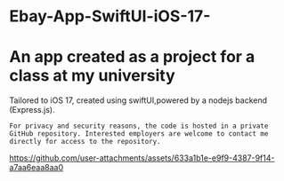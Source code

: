 # Ebay-App-SwiftUI-iOS-17-
# An app created as a project for a class at my university
Tailored to iOS 17, created using swiftUI,powered by a nodejs backend (Express.js). 

 `For privacy and security reasons, the code is hosted in a private GitHub repository. Interested employers are welcome to contact me directly for access to the repository.`



https://github.com/user-attachments/assets/633a1b1e-e9f9-4387-9f14-a7aa6eaa8aa0


